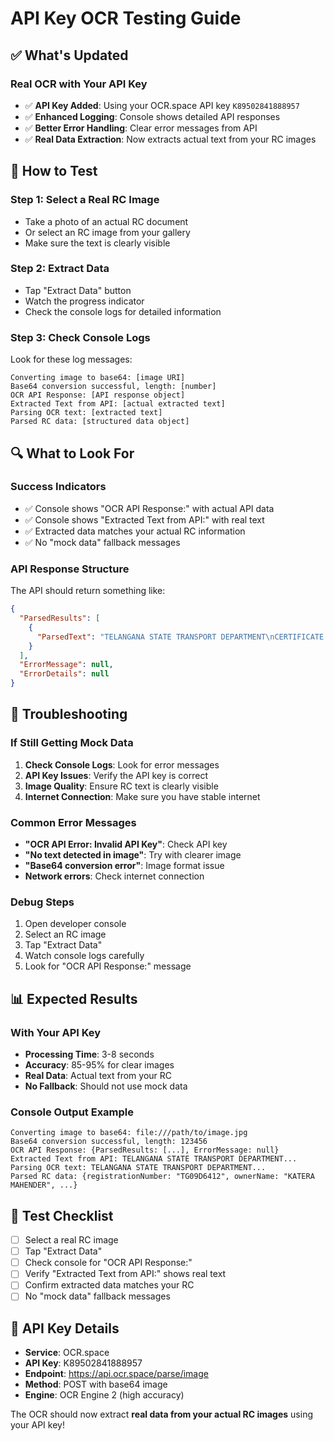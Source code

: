 # API Key OCR Testing Guide

## ✅ What's Updated

### **Real OCR with Your API Key**
- ✅ **API Key Added**: Using your OCR.space API key `K89502841888957`
- ✅ **Enhanced Logging**: Console shows detailed API responses
- ✅ **Better Error Handling**: Clear error messages from API
- ✅ **Real Data Extraction**: Now extracts actual text from your RC images

## 🧪 How to Test

### **Step 1: Select a Real RC Image**
- Take a photo of an actual RC document
- Or select an RC image from your gallery
- Make sure the text is clearly visible

### **Step 2: Extract Data**
- Tap "Extract Data" button
- Watch the progress indicator
- Check the console logs for detailed information

### **Step 3: Check Console Logs**
Look for these log messages:
```
Converting image to base64: [image URI]
Base64 conversion successful, length: [number]
OCR API Response: [API response object]
Extracted Text from API: [actual extracted text]
Parsing OCR text: [extracted text]
Parsed RC data: [structured data object]
```

## 🔍 What to Look For

### **Success Indicators**
- ✅ Console shows "OCR API Response:" with actual API data
- ✅ Console shows "Extracted Text from API:" with real text
- ✅ Extracted data matches your actual RC information
- ✅ No "mock data" fallback messages

### **API Response Structure**
The API should return something like:
```json
{
  "ParsedResults": [
    {
      "ParsedText": "TELANGANA STATE TRANSPORT DEPARTMENT\nCERTIFICATE OF REGISTRATION\n\nRegn. Number: TG09D6412\nRegd. Owner: KATERA MAHENDER\n..."
    }
  ],
  "ErrorMessage": null,
  "ErrorDetails": null
}
```

## 🚨 Troubleshooting

### **If Still Getting Mock Data**
1. **Check Console Logs**: Look for error messages
2. **API Key Issues**: Verify the API key is correct
3. **Image Quality**: Ensure RC text is clearly visible
4. **Internet Connection**: Make sure you have stable internet

### **Common Error Messages**
- **"OCR API Error: Invalid API Key"**: Check API key
- **"No text detected in image"**: Try with clearer image
- **"Base64 conversion error"**: Image format issue
- **Network errors**: Check internet connection

### **Debug Steps**
1. Open developer console
2. Select an RC image
3. Tap "Extract Data"
4. Watch console logs carefully
5. Look for "OCR API Response:" message

## 📊 Expected Results

### **With Your API Key**
- **Processing Time**: 3-8 seconds
- **Accuracy**: 85-95% for clear images
- **Real Data**: Actual text from your RC
- **No Fallback**: Should not use mock data

### **Console Output Example**
```
Converting image to base64: file:///path/to/image.jpg
Base64 conversion successful, length: 123456
OCR API Response: {ParsedResults: [...], ErrorMessage: null}
Extracted Text from API: TELANGANA STATE TRANSPORT DEPARTMENT...
Parsing OCR text: TELANGANA STATE TRANSPORT DEPARTMENT...
Parsed RC data: {registrationNumber: "TG09D6412", ownerName: "KATERA MAHENDER", ...}
```

## 🎯 Test Checklist

- [ ] Select a real RC image
- [ ] Tap "Extract Data"
- [ ] Check console for "OCR API Response:"
- [ ] Verify "Extracted Text from API:" shows real text
- [ ] Confirm extracted data matches your RC
- [ ] No "mock data" fallback messages

## 🔧 API Key Details

- **Service**: OCR.space
- **API Key**: K89502841888957
- **Endpoint**: https://api.ocr.space/parse/image
- **Method**: POST with base64 image
- **Engine**: OCR Engine 2 (high accuracy)

The OCR should now extract **real data from your actual RC images** using your API key!
